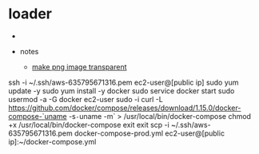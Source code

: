 # loader

*


* notes
  * [make png image transparent](https://stackoverflow.com/questions/12945763/how-to-convert-the-background-to-transparent)

ssh -i ~/.ssh/aws-635795671316.pem ec2-user@[public ip]
sudo yum update -y
sudo yum install -y docker
sudo service docker start
sudo usermod -a -G docker ec2-user
sudo -i
curl -L https://github.com/docker/compose/releases/download/1.15.0/docker-compose-`uname -s`-`uname -m` > /usr/local/bin/docker-compose
chmod +x /usr/local/bin/docker-compose
exit
exit
scp -i ~/.ssh/aws-635795671316.pem docker-compose-prod.yml ec2-user@[public ip]:~/docker-compose.yml
